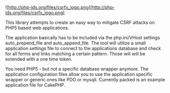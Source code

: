 ![http://php-ids.org/files/csrfx_logo.png](http://php-ids.org/files/csrfx_logo.png)


This library attempts to create an easy way to mitigate CSRF attacks on PHP5 based web applications.

The application basically has to be included via the php.ini/VHost settings auto\_prepend\_file and auto\_append\_file. The tool will utilize a small application settings file to connect to the applications database and check for all forms and links matching a certain pattern. Those will will be extended with a one time token.

You need PHP5 - but not a specific database wrapper anymore. The application configuration files allow you to use the application specific wrapper or generic ones like PDO or mysqli. Currently packed is an example application file for CakePHP.